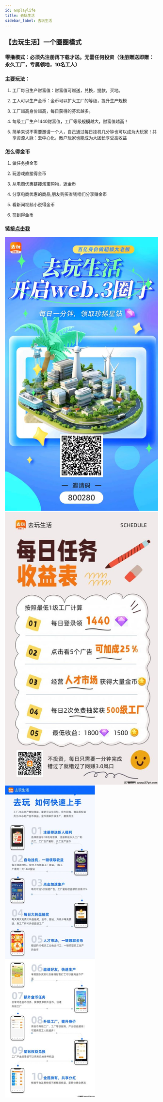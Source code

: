 ```yaml
---
id: Goplaylife
title: 去玩生活
sidebar_label: 去玩生活
---
```

## 【去玩生活】一个圈圈模式

### 零撸模式：必须先注册再下载才送。无需任何投资（注册赠送即赠：永久工厂，专属领地，10名工人）

### 主要玩法：

1. 工厂每日生产财富值：财富值可赠送，兑换，提款，买地。

2. 工人可以生产金币：金币可以扩大工厂的等级，提升生产规模

3. 工厂越高身价越高，每日获得的芬宏越多。

4. 每级工厂生产1440财富值，工厂等级规模越大，财富值越高！

5. 简单来说不需要邀请一个人，自己通过每日挂机几分钟也可以成为大玩家！共享资源人脉：去中心化，散户玩家也能成为大团长享受高收益

### 怎么得金币

1. 做任务换金币

2. 玩游戏直接得金币

3. 从电商优惠链接淘宝购物，返金币

4. 分享电商优惠的商品,朋友购买省钱咱们分享赚金币

5. 看新闻视频小说得金币

6. 签到得金币


### 链接[点击我](http://quwansh.bksiyi.com/pages/signin/index.html?invite_code=800280)


![](./img/去玩生活/二维码.jpg)
![](./img/去玩生活/截图1.jpg)
![](./img/去玩生活/截图2.jpg)





